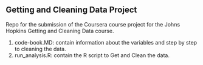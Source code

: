 ## Getting and Cleaning Data Project

Repo for the submission of the Coursera course project for the Johns Hopkins Getting and Cleaning Data course.

1. code-book.MD: contain information about the variables and step by step to cleaning the data.
2. run_analysis.R: contain the R script to Get and Clean the data. 
